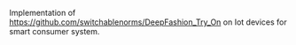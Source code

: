 Implementation of https://github.com/switchablenorms/DeepFashion_Try_On on Iot devices for smart consumer system.
